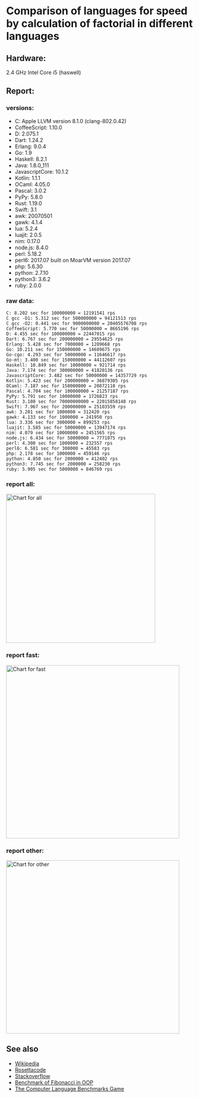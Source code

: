 Comparison of languages for speed by calculation of factorial in different languages
====================================================================================

Hardware:
---------
2.4 GHz Intel Core i5 (haswell)

Report:
-------
### versions:

  * C: Apple LLVM version 8.1.0 (clang-802.0.42)
  * CoffeeScript: 1.10.0
  * D: 2.075.1
  * Dart: 1.24.2
  * Erlang: 9.0.4
  * Go: 1.9
  * Haskell: 8.2.1
  * Java: 1.8.0_111
  * JavascriptCore: 10.1.2
  * Kotlin: 1.1.1
  * OCaml: 4.05.0
  * Pascal: 3.0.2
  * PyPy: 5.8.0
  * Rust: 1.19.0
  * Swift: 3.1
  * awk: 20070501
  * gawk: 4.1.4
  * lua: 5.2.4
  * luajit: 2.0.5
  * nim: 0.17.0
  * node.js: 8.4.0
  * perl: 5.18.2
  * perl6: 2017.07 built on MoarVM version 2017.07
  * php: 5.6.30
  * python: 2.7.10
  * python3: 3.6.2
  * ruby: 2.0.0


### raw data:

    C: 8.202 sec for 100000000 = 12191541 rps
    C gcc -O1: 5.312 sec for 500000000 = 94121513 rps
    C gcc -O2: 0.441 sec for 9000000000 = 20405576708 rps
    CoffeeScript: 5.770 sec for 50000000 = 8665196 rps
    D: 4.455 sec for 100000000 = 22447015 rps
    Dart: 6.767 sec for 200000000 = 29554625 rps
    Erlang: 5.428 sec for 7000000 = 1289668 rps
    Go: 10.211 sec for 150000000 = 14689675 rps
    Go-cgo: 4.293 sec for 50000000 = 11646617 rps
    Go-mt: 3.400 sec for 150000000 = 44112607 rps
    Haskell: 10.849 sec for 10000000 = 921714 rps
    Java: 7.174 sec for 300000000 = 41820136 rps
    JavascriptCore: 3.482 sec for 50000000 = 14357729 rps
    Kotlin: 5.423 sec for 200000000 = 36879305 rps
    OCaml: 7.187 sec for 150000000 = 20872110 rps
    Pascal: 4.704 sec for 100000000 = 21257187 rps
    PyPy: 5.791 sec for 10000000 = 1726823 rps
    Rust: 3.180 sec for 70000000000 = 22015858148 rps
    Swift: 7.967 sec for 200000000 = 25103559 rps
    awk: 3.201 sec for 1000000 = 312420 rps
    gawk: 4.133 sec for 1000000 = 241950 rps
    lua: 3.336 sec for 3000000 = 899253 rps
    luajit: 3.585 sec for 50000000 = 13947174 rps
    nim: 4.079 sec for 10000000 = 2451565 rps
    node.js: 6.434 sec for 50000000 = 7771075 rps
    perl: 4.300 sec for 1000000 = 232557 rps
    perl6: 6.581 sec for 300000 = 45583 rps
    php: 2.178 sec for 1000000 = 459146 rps
    python: 4.850 sec for 2000000 = 412402 rps
    python3: 7.745 sec for 2000000 = 258230 rps
    ruby: 5.905 sec for 5000000 = 846769 rps


### report all:

<img alt="Chart for all" width="401" src="https://chart.googleapis.com/chart?cht=bhs&chs=602x498&chd=t%3A94121512%2C44112606%2C41820136%2C36879304%2C29554624%2C25103558%2C22447015%2C21257186%2C20872109%2C14689675%2C14357728%2C13947173%2C12191540%2C11646617%2C8665196%2C7771075%2C2451564%2C1726823%2C1289668%2C921714%2C899252%2C846768%2C459146%2C412402%2C312420%2C258229%2C241949%2C232556&chco=4d89f9&chbh=12&chds=0,94121512.9061866&chxt=x,y,r&chxl=1%3A%7Cperl%7Cgawk%7Cpython3%7Cawk%7Cpython%7Cphp%7Cruby%7Clua%7CHaskell%7CErlang%7CPyPy%7Cnim%7Cnode.js%7CCoffeeScript%7CGo-cgo%7CC%7Cluajit%7CJavascriptCore%7CGo%7COCaml%7CPascal%7CD%7CSwift%7CDart%7CKotlin%7CJava%7CGo-mt%7CC%20gcc%20-O1%7C2%3A%7C232556%20rps%7C241949%20rps%7C258229%20rps%7C312420%20rps%7C412402%20rps%7C459146%20rps%7C846768%20rps%7C899252%20rps%7C921714%20rps%7C1289668%20rps%7C1726823%20rps%7C2451564%20rps%7C7771075%20rps%7C8665196%20rps%7C11646617%20rps%7C12191540%20rps%7C13947173%20rps%7C14357728%20rps%7C14689675%20rps%7C20872109%20rps%7C21257186%20rps%7C22447015%20rps%7C25103558%20rps%7C29554624%20rps%7C36879304%20rps%7C41820136%20rps%7C44112606%20rps%7C94121512%20rps%7C0%3A%7C0%20%25%7C10%20%25%7C20%20%25%7C30%20%25%7C40%20%25%7C50%20%25%7C60%20%25%7C70%20%25%7C80%20%25%7C90%20%25%7C100%20%25">

### report fast:

<img alt="Chart for fast" width="466" src="https://chart.googleapis.com/chart?cht=bhs&chs=700x311&chd=t%3A94121512%2C44112606%2C41820136%2C36879304%2C29554624%2C25103558%2C22447015%2C21257186%2C20872109%2C14689675%2C14357728%2C13947173%2C12191540%2C11646617%2C8665196%2C7771075%2C2451564&chco=4d89f9&chbh=12&chds=0,94121512.9061866&chxt=x,y,r&chxl=1%3A%7Cnim%7Cnode.js%7CCoffeeScript%7CGo-cgo%7CC%7Cluajit%7CJavascriptCore%7CGo%7COCaml%7CPascal%7CD%7CSwift%7CDart%7CKotlin%7CJava%7CGo-mt%7CC%20gcc%20-O1%7C2%3A%7C2451564%20rps%7C7771075%20rps%7C8665196%20rps%7C11646617%20rps%7C12191540%20rps%7C13947173%20rps%7C14357728%20rps%7C14689675%20rps%7C20872109%20rps%7C21257186%20rps%7C22447015%20rps%7C25103558%20rps%7C29554624%20rps%7C36879304%20rps%7C41820136%20rps%7C44112606%20rps%7C94121512%20rps%7C0%3A%7C0%20%25%7C10%20%25%7C20%20%25%7C30%20%25%7C40%20%25%7C50%20%25%7C60%20%25%7C70%20%25%7C80%20%25%7C90%20%25%7C100%20%25">

### report other:

<img alt="Chart for other" width="466" src="https://chart.googleapis.com/chart?cht=bhs&chs=700x209&chd=t%3A1726823%2C1289668%2C921714%2C899252%2C846768%2C459146%2C412402%2C312420%2C258229%2C241949%2C232556&chco=4d89f9&chbh=12&chds=0,1726823.46902983&chxt=x,y,r&chxl=1%3A%7Cperl%7Cgawk%7Cpython3%7Cawk%7Cpython%7Cphp%7Cruby%7Clua%7CHaskell%7CErlang%7CPyPy%7C2%3A%7C232556%20rps%7C241949%20rps%7C258229%20rps%7C312420%20rps%7C412402%20rps%7C459146%20rps%7C846768%20rps%7C899252%20rps%7C921714%20rps%7C1289668%20rps%7C1726823%20rps%7C0%3A%7C0%20%25%7C10%20%25%7C20%20%25%7C30%20%25%7C40%20%25%7C50%20%25%7C60%20%25%7C70%20%25%7C80%20%25%7C90%20%25%7C100%20%25">



See also
--------

  * [Wikipedia](http://en.wikipedia.org/wiki/Factorial)
  * [Rosettacode](http://rosettacode.org/wiki/Factorial)
  * [Stackoverflow](http://stackoverflow.com/questions/23930/factorial-algorithms-in-different-languages)
  * [Benchmark of Fibonacci in OOP](https://github.com/Balancer/benchmarks-fib-obj)
  * [The Computer Language Benchmarks Game](http://benchmarksgame.alioth.debian.org)
